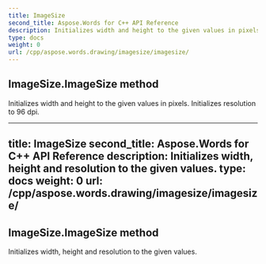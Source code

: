 ```yaml
---
title: ImageSize
second_title: Aspose.Words for C++ API Reference
description: Initializes width and height to the given values in pixels. Initializes resolution to 96 dpi. 
type: docs
weight: 0
url: /cpp/aspose.words.drawing/imagesize/imagesize/
---
```

## ImageSize.ImageSize method


Initializes width and height to the given values in pixels. Initializes resolution to 96 dpi.

---
title: ImageSize
second_title: Aspose.Words for C++ API Reference
description: Initializes width, height and resolution to the given values. 
type: docs
weight: 0
url: /cpp/aspose.words.drawing/imagesize/imagesize/
---
## ImageSize.ImageSize method


Initializes width, height and resolution to the given values.

